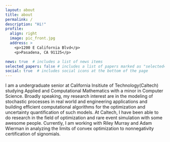 ```yaml
---
layout: about
title: about
permalink: /
description: "Hi!"
profile:
  align: right
  image: pic_front.jpg
  address: >
    <p>1200 E California Blvd</p>
    <p>Pasadena, CA 91125</p>

news: true  # includes a list of news items
selected_papers: false # includes a list of papers marked as "selected={true}"
social: true  # includes social icons at the bottom of the page
---
```


I am a undergraduate senior at California Insitiute of Technology(Caltech) studying Applied and Computational Mathematics with a minor in Computer Science. Broadly speaking, my 
research interest are in the modeling of stochastic processes in real world and engineering applications and building efficient computational algorithms for the optimization and 
uncertainty quantification of such models. At Caltech, I have been able to do research in the field of optimization and rare event simulation with some awesome people. 
Currently, I am working with Riley Murray and Adam Wierman in analyzing the limits of convex optimization to nonnegativity certification of signomials.